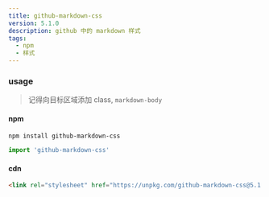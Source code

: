 ```yaml
---
title: github-markdown-css
version: 5.1.0
description: github 中的 markdown 样式
tags: 
  - npm
  - 样式
---
```


### usage

> 记得向目标区域添加 class, `markdown-body`  

#### npm

```bash
npm install github-markdown-css
```

```js
import 'github-markdown-css'
```

#### cdn

```html
<link rel="stylesheet" href="https://unpkg.com/github-markdown-css@5.1.0/github-markdown.css"/>
```
